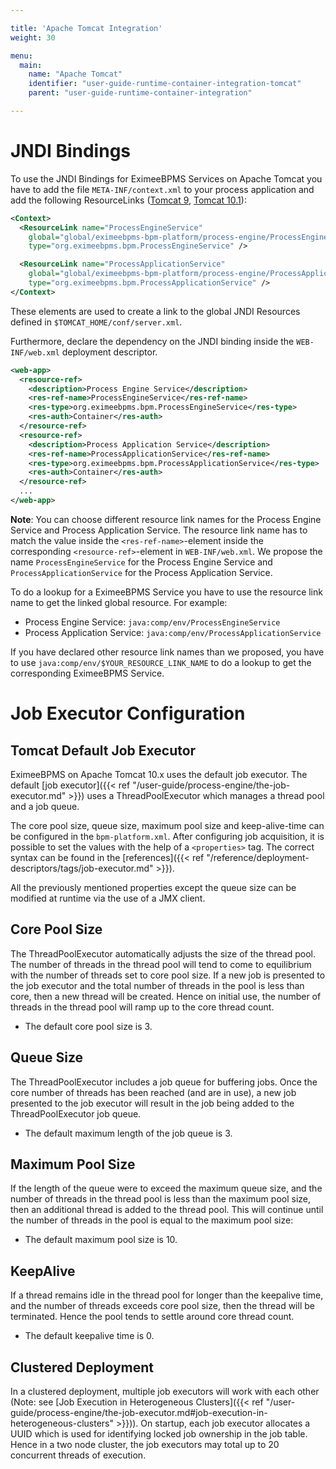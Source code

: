 ```yaml
---

title: 'Apache Tomcat Integration'
weight: 30

menu:
  main:
    name: "Apache Tomcat"
    identifier: "user-guide-runtime-container-integration-tomcat"
    parent: "user-guide-runtime-container-integration"

---
```



# JNDI Bindings

To use the JNDI Bindings for EximeeBPMS Services on Apache Tomcat you have to add the file `META-INF/context.xml` to your process application and add the following ResourceLinks ([Tomcat 9](http://tomcat.apache.org/tomcat-9.0-doc/config/context.html#Resource_Links), [Tomcat 10.1](https://tomcat.apache.org/tomcat-10.1-doc/config/context.html#Resource_Links)):

```xml
<Context>
  <ResourceLink name="ProcessEngineService"
    global="global/eximeebpms-bpm-platform/process-engine/ProcessEngineService!org.eximeebpms.bpm.ProcessEngineService"
    type="org.eximeebpms.bpm.ProcessEngineService" />

  <ResourceLink name="ProcessApplicationService"
    global="global/eximeebpms-bpm-platform/process-engine/ProcessApplicationService!org.eximeebpms.bpm.ProcessApplicationService"
    type="org.eximeebpms.bpm.ProcessApplicationService" />
</Context>
```

These elements are used to create a link to the global JNDI Resources defined in `$TOMCAT_HOME/conf/server.xml`.

Furthermore, declare the dependency on the JNDI binding inside the `WEB-INF/web.xml` deployment descriptor.

```xml
<web-app>
  <resource-ref>
    <description>Process Engine Service</description>
    <res-ref-name>ProcessEngineService</res-ref-name>
    <res-type>org.eximeebpms.bpm.ProcessEngineService</res-type>
    <res-auth>Container</res-auth>
  </resource-ref>
  <resource-ref>
    <description>Process Application Service</description>
    <res-ref-name>ProcessApplicationService</res-ref-name>
    <res-type>org.eximeebpms.bpm.ProcessApplicationService</res-type>
    <res-auth>Container</res-auth>
  </resource-ref>
  ...
</web-app>
```

**Note**: You can choose different resource link names for the Process Engine Service and Process Application Service. The resource link name has to match the value inside the `<res-ref-name>`-element inside the corresponding `<resource-ref>`-element in `WEB-INF/web.xml`. We propose the name `ProcessEngineService` for the Process Engine Service and `ProcessApplicationService` for the Process Application Service.

To do a lookup for a EximeeBPMS Service you have to use the resource link name to get the linked global resource. For example:

* Process Engine Service: `java:comp/env/ProcessEngineService`
* Process Application Service: `java:comp/env/ProcessApplicationService`

If you have declared other resource link names than we proposed, you have to use `java:comp/env/$YOUR_RESOURCE_LINK_NAME` to do a lookup to get the corresponding EximeeBPMS Service.


# Job Executor Configuration

## Tomcat Default Job Executor

EximeeBPMS on Apache Tomcat 10.x uses the default job executor. The default [job executor]({{< ref "/user-guide/process-engine/the-job-executor.md" >}}) uses a ThreadPoolExecutor which manages a thread
pool and a job queue.

The core pool size, queue size, maximum pool size and keep-alive-time can be configured in the `bpm-platform.xml`.
After configuring job acquisition, it is possible to set the values with the help of a `<properties>`
tag. The correct syntax can be found in the [references]({{< ref "/reference/deployment-descriptors/tags/job-executor.md" >}}).

All the previously mentioned properties except the queue size can be modified at runtime via the use of a JMX client.


## Core Pool Size

The ThreadPoolExecutor automatically adjusts the size of the thread pool. The number of threads in
the thread pool will tend to come to equilibrium with the number of threads set to core pool size.
If a new job is presented to the job executor and the total number of threads in the pool is less
than core, then a new thread will be created. Hence on initial use, the number of threads in the
thread pool will ramp up to the core thread count.

* The default core pool size is 3.


## Queue Size

The ThreadPoolExecutor includes a job queue for buffering jobs. Once the core number of threads has
been reached (and are in use), a new job presented to the job executor will result in the job being
added to the ThreadPoolExecutor job queue.

* The default maximum length of the job queue is 3.


## Maximum Pool Size

If the length of the queue were to exceed the maximum queue size, and the number of threads in the
thread pool is less than the maximum pool size, then an additional thread is added to the thread
pool. This will continue until the number of threads in the pool is equal to the maximum pool size:

* The default maximum pool size is 10.


## KeepAlive

If a thread remains idle in the thread pool for longer than the keepalive time, and the number of
threads exceeds core pool size, then the thread will be terminated. Hence the pool tends to settle
around core thread count.

* The default keepalive time is 0.


## Clustered Deployment

In a clustered deployment, multiple job executors will work with each other (Note: see [Job
Execution in Heterogeneous
Clusters]({{< ref "/user-guide/process-engine/the-job-executor.md#job-execution-in-heterogeneous-clusters" >}})).
On startup, each job executor allocates a UUID which is used for identifying locked job ownership in the job
table.  Hence in a two node cluster, the job executors may total up to 20 concurrent threads of
execution.
